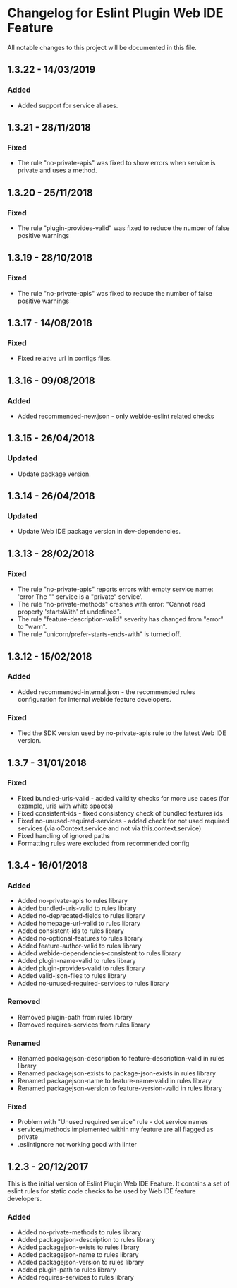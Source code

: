 # Changelog for Eslint Plugin Web IDE Feature

All notable changes to this project will be documented in this file.

## 1.3.22 - 14/03/2019

### Added

- Added support for service aliases.

## 1.3.21 - 28/11/2018

### Fixed

- The rule "no-private-apis" was fixed to show errors when service is private and uses a method.

## 1.3.20 - 25/11/2018

### Fixed

- The rule "plugin-provides-valid" was fixed to reduce the number of false positive warnings

## 1.3.19 - 28/10/2018

### Fixed

- The rule "no-private-apis" was fixed to reduce the number of false positive warnings

## 1.3.17 - 14/08/2018

### Fixed

- Fixed relative url in configs files.

## 1.3.16 - 09/08/2018

### Added

- Added recommended-new.json - only webide-eslint related checks

## 1.3.15 - 26/04/2018

### Updated

- Update package version.

## 1.3.14 - 26/04/2018

### Updated

- Update Web IDE package version in dev-dependencies.

## 1.3.13 - 28/02/2018

### Fixed

- The rule "no-private-apis" reports errors with empty service name: 'error The "" service is a "private" service'.
- The rule "no-private-methods" crashes with error: "Cannot read property 'startsWith' of undefined".
- The rule "feature-description-valid" severity has changed from "error" to "warn".
- The rule "unicorn/prefer-starts-ends-with" is turned off.

## 1.3.12 - 15/02/2018

### Added

- Added recommended-internal.json - the recommended rules configuration for internal webide feature developers.

### Fixed

- Tied the SDK version used by no-private-apis rule to the latest Web IDE version.

## 1.3.7 - 31/01/2018

### Fixed

- Fixed bundled-uris-valid - added validity checks for more use cases (for example, uris with white spaces)
- Fixed consistent-ids - fixed consistency check of bundled features ids
- Fixed no-unused-required-services - added check for not used required services (via oContext.service and not via this.context.service)
- Fixed handling of ignored paths
- Formatting rules were excluded from recommended config

## 1.3.4 - 16/01/2018

### Added

- Added no-private-apis to rules library
- Added bundled-uris-valid to rules library
- Added no-deprecated-fields to rules library
- Added homepage-url-valid to rules library
- Added consistent-ids to rules library
- Added no-optional-features to rules library
- Added feature-author-valid to rules library
- Added webide-dependencies-consistent to rules library
- Added plugin-name-valid to rules library
- Added plugin-provides-valid to rules library
- Added valid-json-files to rules library
- Added no-unused-required-services to rules library

### Removed

- Removed plugin-path from rules library
- Removed requires-services from rules library

### Renamed

- Renamed packagejson-description to feature-description-valid in rules library
- Renamed packagejson-exists to package-json-exists in rules library
- Renamed packagejson-name to feature-name-valid in rules library
- Renamed packagejson-version to feature-version-valid in rules library

### Fixed

- Problem with "Unused required service" rule - dot service names
- services/methods implemented within my feature are all flagged as private
- .eslintignore not working good with linter

## 1.2.3 - 20/12/2017

This is the initial version of Eslint Plugin Web IDE Feature. It contains a set of eslint rules for static code checks to be used by Web IDE feature developers.

### Added

- Added no-private-methods to rules library
- Added packagejson-description to rules library
- Added packagejson-exists to rules library
- Added packagejson-name to rules library
- Added packagejson-version to rules library
- Added plugin-path to rules library
- Added requires-services to rules library
